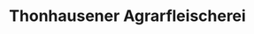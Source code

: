 ---
title: "Thonhausener Agrarfleischerei"
url: /schmoelln/thonhausener-agrarfleischerei/
shop: Metzgerei
---